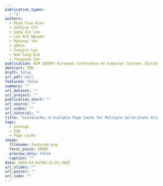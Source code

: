 ```yaml
---
publication_types:
  - "1"
authors:
  - Pham Tuan Kiet
  - Seokjoo Cho
  - Sang Jin Lee
  - Lan Anh Nguyen
  - Hyeongi Yeo
  - admin
  - Sungjin Lee
  - Nam Sung Kim
  - Yongseok Son
publication: ACM SIGOPS European Conference on Computer Systems (EuroSys, accepted)
abstract: TBD
draft: false
url_pdf: null
featured: false
summary: ""
url_dataset: ""
url_project: ""
publication_short: ""
url_source: ""
url_video: ""
url_tutorial: ""
title: "ScaleCache: A Scalable Page Cache for Multiple Solid-State Drives"
tags:
  - Storage
  - SSD
  - Page cache
image:
  filename: featured.png
  focal_point: SMART
  preview_only: false
  caption: ""
date: 2024-03-01T03:31:53.960Z
url_slides: ""
url_poster: ""
url_code: ""
---
```

